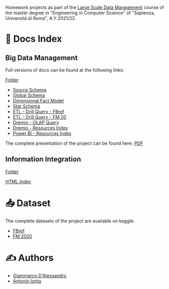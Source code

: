 Homework projects as part of the [Large Scale Data Management](http://www.diag.uniroma1.it/~lembo/teaching/LargeScaleDataManagement/) course of the master degree in "Engineering in Computer Science" of "Sapienza, Università di Roma", A.Y.2021/22.

# &#128196; Docs Index

## Big Data Management

Full versions of docs can be found at the following links:

[Folder](https://giamdalessandro.github.io/largeScaleDataManagement/Big%20Data%20Management)

* [Source Schema](https://giamdalessandro.github.io/largeScaleDataManagement/Big%20Data%20Management/Source_Schema.html)
* [Global Schema](https://giamdalessandro.github.io/largeScaleDataManagement/Big%20Data%20Management/Global_Schema.html)
* [Dimensional Fact Model](https://giamdalessandro.github.io/largeScaleDataManagement/Big%20Data%20Management/Dimensional_Fact_Model.html)
* [Star Schema](https://giamdalessandro.github.io/largeScaleDataManagement/Big%20Data%20Management/Star_Schema.html)
* [ETL - Drill Query - FBref](https://github.com/giamdalessandro/largeScaleDataManagement/blob/main/docs/Big%20Data%20Management/Drill-Extraction_Query-FBref.sql)
* [ETL - Drill Query - FM 20](https://github.com/giamdalessandro/largeScaleDataManagement/blob/main/docs/Big%20Data%20Management/Drill-Extraction_Query-FM20.sql)
* [Dremio - OLAP Query](https://giamdalessandro.github.io/largeScaleDataManagement/Big%20Data%20Management/Dremio-OLAP_Query.html)
* [Dremio - Resources Index](https://giamdalessandro.github.io/largeScaleDataManagement/Big%20Data%20Management/Dremio-Res_Index.html)
* [Power BI - Resources Index](https://giamdalessandro.github.io/largeScaleDataManagement/Big%20Data%20Management/Power_BI-Res_Index.html)

The complete presentation of the project can be found here: [PDF](https://github.com/giamdalessandro/largeScaleDataManagement/blob/main/docs/Big%20Data%20Management/Presentation.pdf)

## Information Integration

[Folder](https://giamdalessandro.github.io/largeScaleDataManagement/Information%20Integration)

[HTML Index](https://giamdalessandro.github.io/largeScaleDataManagement/Information%20Integration/index.html)

# &#128229; Dataset

The complete datasets of the project are available on kaggle:

- [FBref](https://www.kaggle.com/biniyamyohannes/soccer-player-data-from-fbrefcom)
- [FM 2020](https://www.kaggle.com/ktyptorio/football-manager-2020)

# &#9997; Authors

* [Giammarco D'Alessandro](https://github.com/giamdalessandro)
* [Antonio Ionta](https://github.com/A-I-18)
